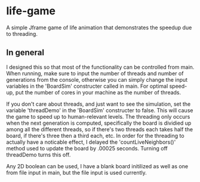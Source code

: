 # life-game
A simple Jframe game of life animation that demonstrates the speedup due to threading. 

## In general
I designed this so that most of the functionality can be controlled from main. When running, make sure to input the number of threads and number of generations from the console, otherwise you can simply change the input variables in the 'BoardSim' constructer called in main. For optimal speed-up, put the number of cores in your machine as the number of threads. 

If you don't care about threads, and just want to see the simulation, set the variable 'threadDemo' in the 'BoardSim' constructer to false. This will cause the game to speed up to human-relevant levels. The threading only occurs when the next generation is computed, specifically the board is dividied up among all the different threads, so if there's two threads each takes half the board, if there's three then a third each, etc. In order for the threading to actually have a noticable effect, I delayed the 'countLiveNeighbors()' method used to update the board by .00025 seconds. Turning off threadDemo turns this off.

Any 2D boolean can be used, I have a blank board initilized as well as one from file input in main, but the file input is used currently.
